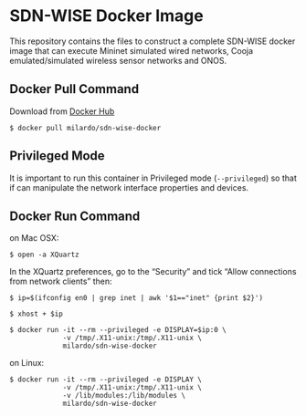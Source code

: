 # SDN-WISE Docker Image
This repository contains the files to construct a complete SDN-WISE docker image that can execute
Mininet simulated wired networks, Cooja emulated/simulated wireless sensor networks and ONOS.

## Docker Pull Command
Download from [Docker Hub](https://hub.docker.com/)

`$ docker pull milardo/sdn-wise-docker`

## Privileged Mode
It is important to run this container in Privileged mode (`--privileged`) so that if can manipulate the network interface properties and devices. 

## Docker Run Command

on Mac OSX:

```
$ open -a XQuartz
```

In the XQuartz preferences, go to the “Security” and tick “Allow connections from network clients”
then:

```
$ ip=$(ifconfig en0 | grep inet | awk '$1=="inet" {print $2}')

$ xhost + $ip

$ docker run -it --rm --privileged -e DISPLAY=$ip:0 \
             -v /tmp/.X11-unix:/tmp/.X11-unix \
             milardo/sdn-wise-docker
```

on Linux:

```
$ docker run -it --rm --privileged -e DISPLAY \
             -v /tmp/.X11-unix:/tmp/.X11-unix \
             -v /lib/modules:/lib/modules \
             milardo/sdn-wise-docker
```
